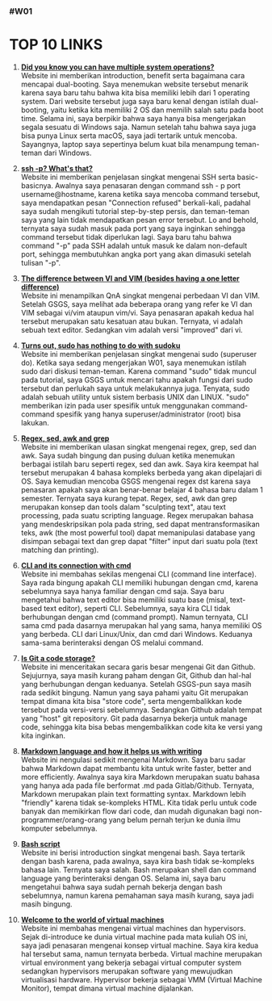 ### #W01

# TOP 10 LINKS

1. [**Did you know you can have multiple system operations?**](https://www.howtogeek.com/187789/dual-booting-explained-how-you-can-have-multiple-operating-systems-on-your-computer/)\
Website ini memberikan introduction, benefit serta bagaimana cara mencapai dual-booting. Saya menemukan website tersebut menarik karena saya baru tahu bahwa kita bisa memiliki lebih dari 1 operating system. Dari website tersebut juga saya baru kenal dengan istilah dual-booting, yaitu ketika kita memiliki 2 OS dan memilih salah satu pada boot time. Selama ini, saya berpikir bahwa saya hanya bisa mengerjakan segala sesuatu di Windows saja. Namun setelah tahu bahwa saya juga bisa punya Linux serta macOS, saya jadi tertarik untuk mencoba. Sayangnya, laptop saya sepertinya belum kuat bila menampung teman-teman dari Windows.  

2. [**ssh -p? What's that?**](https://linuxize.com/post/ssh-command-in-linux/)\
  Website ini memberikan penjelasan singkat mengenai SSH serta basic-basicnya. Awalnya saya penasaran dengan command ssh - p port username@hostname, karena ketika saya mencoba command tersebut, saya mendapatkan pesan "Connection refused" berkali-kali, padahal saya sudah mengikuti tutorial step-by-step persis, dan teman-teman saya yang lain tidak mendapatkan pesan error tersebut. Lo and behold, ternyata saya sudah masuk pada port yang saya inginkan sehingga command tersebut tidak diperlukan lagi. Saya baru tahu bahwa command "-p" pada SSH adalah untuk masuk ke dalam non-default port, sehingga membutuhkan angka port yang akan dimasuki setelah tulisan "-p".  

3. [**The difference between VI and VIM (besides having a one letter difference)**](https://askubuntu.com/questions/418396/what-is-the-difference-between-vi-and-vim)\
  Website ini menampilkan QnA singkat mengenai perbedaan VI dan VIM. Setelah GSGS, saya melihat ada beberapa orang yang refer ke VI dan VIM sebagai vi/vim ataupun vim/vi. Saya penasaran apakah kedua hal tersebut merupakan satu kesatuan atau bukan. Ternyata, vi adalah sebuah text editor. Sedangkan vim adalah versi "improved" dari vi.  

4. [**Turns out, sudo has nothing to do with sudoku**](https://searchsecurity.techtarget.com/definition/sudo-superuser-do)\
  Website ini memberikan penjelasan singkat mengenai sudo (superuser do). Ketika saya sedang mengerjakan W01, saya menemukan istilah sudo dari diskusi teman-teman. Karena command "sudo" tidak muncul pada tutorial, saya GSGS untuk mencari tahu apakah fungsi dari sudo tersebut dan perlukah saya untuk melakukannya juga. Tenyata, sudo adalah sebuah utility untuk sistem berbasis UNIX dan LINUX. "sudo" memberikan izin pada user spesifik untuk menggunakan command-command spesifik yang hanya superuser/administrator (root) bisa lakukan.  

5. [**Regex, sed, awk and grep**](http://matt.might.net/articles/sculpting-text/)\
  Website ini memberikan ulasan singkat mengenai regex, grep, sed dan awk. Saya sudah bingung dan pusing duluan ketika menemukan berbagai istilah baru seperti regex, sed dan awk. Saya kira keempat hal tersebut merupakan 4 bahasa kompleks berbeda yang akan dipelajari di OS. Saya kemudian mencoba GSGS mengenai regex dst karena saya penasaran apakah saya akan benar-benar belajar 4 bahasa baru dalam 1 semester. Ternyata saya kurang tepat. Regex, sed, awk dan grep merupakan konsep dan tools dalam "sculpting text", atau text processing, pada suatu scripting language. Regex merupakan bahasa yang mendeskripsikan pola pada string, sed dapat mentransformasikan teks, awk (the most powerful tool) dapat memanipulasi database yang disimpan sebagai text dan grep dapat "filter" input dari suatu pola (text matching dan printing).  

6. [**CLI and its connection with cmd**](https://www.petanikode.com/text-editor-cli-linux/)\
  Website ini membahas sekilas mengenai CLI (command line interface). Saya rada bingung apakah CLI memiliki hubungan dengan cmd, karena sebelumnya saya hanya familiar dengan cmd saja. Saya baru mengetahui bahwa text editor bisa memiliki suatu base (misal, text-based text editor), seperti CLI. Sebelumnya, saya kira CLI tidak berhubungan dengan cmd (command prompt). Namun ternyata, CLI sama cmd pada dasarnya merupakan hal yang sama, hanya memiliki OS yang berbeda. CLI dari Linux/Unix, dan cmd dari Windows. Keduanya sama-sama berinteraksi dengan OS melalui command.  

7. [**Is Git a code storage?**](https://medium.com/@shiivangii/all-about-git-and-github-c4b987df1b16)\
  Website ini menceritakan secara garis besar mengenai Git dan Github. Sejujurnya, saya masih kurang paham dengan Git, Github dan hal-hal yang berhubungan dengan keduanya. Setelah GSGS-pun saya masih rada sedikit bingung. Namun yang saya pahami yaitu Git merupakan tempat dimana kita bisa "store code", serta mengembalikkan kode tersebut pada versi-versi sebelumnya. Sedangkan Github adalah tempat yang "host" git repository. Git pada dasarnya bekerja untuk manage code, sehingga kita bisa bebas mengembalikkan code kita ke versi yang kita inginkan.  

8. [**Markdown language and how it helps us with writing**](https://blog.bit.ai/what-is-markdown/)\
  Website ini nengulasi sedikit mengenai Markdown. Saya baru sadar bahwa Markdown dapat membantu kita untuk write faster, better and more efficiently. Awalnya saya kira Markdown merupakan suatu bahasa yang hanya ada pada file berformat .md pada Gitlab/Github. Ternyata, Markdown merupakan plain text formatting syntax. Markdown lebih "friendly" karena tidak se-kompleks HTML. Kita tidak perlu untuk code banyak dan memikirkan flow dari code, dan mudah digunakan bagi non-programmer/orang-orang yang belum pernah terjun ke dunia ilmu komputer sebelumnya.  

9. [**Bash script**](https://linuxhint.com/what_is_bash_script/)\
  Website ini berisi introduction singkat mengenai bash. Saya tertarik dengan bash karena, pada awalnya, saya kira bash tidak se-kompleks bahasa lain. Ternyata saya salah. Bash merupakan shell dan command language yang berinteraksi dengan OS. Selama ini, saya baru mengetahui bahwa saya sudah pernah bekerja dengan bash sebelumnya, namun karena pemahaman saya masih kurang, saya jadi masih bingung.  

10. [**Welcome to the world of virtual machines**](https://www.globalknowledge.com/ca-en/resources/resource-library/articles/introduction-to-virtual-machines-and-hypervisors/#:~:text=Virtualization%20offers%20the%20ability%20to,OS%20on%20a%20single%20computer.&text=In%20terms%20of%20hypervisor%20categories,that%20runs%20within%20the%20OS)\
  Website ini membahas mengenai virtual machines dan hypervisors. Sejak di-introduce ke dunia virtual machine pada mata kuliah OS ini, saya jadi penasaran mengenai konsep virtual machine. Saya kira kedua hal tersebut sama, namun ternyata berbeda. Virtual machine merupakan virtual environment yang bekerja sebagai virtual computer system sedangkan hypervisors merupakan software yang mewujudkan virtualisasi hardware. Hypervisor bekerja sebagai VMM (Virtual Machine Monitor), tempat dimana virtual machine dijalankan.
